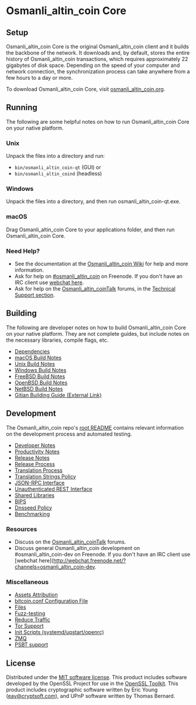 Osmanli_altin_coin Core
=============

Setup
---------------------
Osmanli_altin_coin Core is the original Osmanli_altin_coin client and it builds the backbone of the network. It downloads and, by default, stores the entire history of Osmanli_altin_coin transactions, which requires approximately 22 gigabytes of disk space. Depending on the speed of your computer and network connection, the synchronization process can take anywhere from a few hours to a day or more.

To download Osmanli_altin_coin Core, visit [osmanli_altin_coin.org](https://osmanli_altin_coin.org/).

Running
---------------------
The following are some helpful notes on how to run Osmanli_altin_coin Core on your native platform.

### Unix

Unpack the files into a directory and run:

- `bin/osmanli_altin_coin-qt` (GUI) or
- `bin/osmanli_altin_coind` (headless)

### Windows

Unpack the files into a directory, and then run osmanli_altin_coin-qt.exe.

### macOS

Drag Osmanli_altin_coin Core to your applications folder, and then run Osmanli_altin_coin Core.

### Need Help?

* See the documentation at the [Osmanli_altin_coin Wiki](https://osmanli_altin_coin.info/)
for help and more information.
* Ask for help on [#osmanli_altin_coin](http://webchat.freenode.net?channels=osmanli_altin_coin) on Freenode. If you don't have an IRC client use [webchat here](http://webchat.freenode.net?channels=osmanli_altin_coin).
* Ask for help on the [Osmanli_altin_coinTalk](https://osmanli_altin_cointalk.io/) forums, in the [Technical Support section](https://osmanli_altin_cointalk.io/c/technical-support).

Building
---------------------
The following are developer notes on how to build Osmanli_altin_coin Core on your native platform. They are not complete guides, but include notes on the necessary libraries, compile flags, etc.

- [Dependencies](dependencies.md)
- [macOS Build Notes](build-osx.md)
- [Unix Build Notes](build-unix.md)
- [Windows Build Notes](build-windows.md)
- [FreeBSD Build Notes](build-freebsd.md)
- [OpenBSD Build Notes](build-openbsd.md)
- [NetBSD Build Notes](build-netbsd.md)
- [Gitian Building Guide (External Link)](https://github.com/bitcoin-core/docs/blob/master/gitian-building.md)

Development
---------------------
The Osmanli_altin_coin repo's [root README](/README.md) contains relevant information on the development process and automated testing.

- [Developer Notes](developer-notes.md)
- [Productivity Notes](productivity.md)
- [Release Notes](release-notes.md)
- [Release Process](release-process.md)
- [Translation Process](translation_process.md)
- [Translation Strings Policy](translation_strings_policy.md)
- [JSON-RPC Interface](JSON-RPC-interface.md)
- [Unauthenticated REST Interface](REST-interface.md)
- [Shared Libraries](shared-libraries.md)
- [BIPS](bips.md)
- [Dnsseed Policy](dnsseed-policy.md)
- [Benchmarking](benchmarking.md)

### Resources
* Discuss on the [Osmanli_altin_coinTalk](https://osmanli_altin_cointalk.io/) forums.
* Discuss general Osmanli_altin_coin development on #osmanli_altin_coin-dev on Freenode. If you don't have an IRC client use [webchat here](http://webchat.freenode.net/?channels=osmanli_altin_coin-dev.

### Miscellaneous
- [Assets Attribution](assets-attribution.md)
- [bitcoin.conf Configuration File](bitcoin-conf.md)
- [Files](files.md)
- [Fuzz-testing](fuzzing.md)
- [Reduce Traffic](reduce-traffic.md)
- [Tor Support](tor.md)
- [Init Scripts (systemd/upstart/openrc)](init.md)
- [ZMQ](zmq.md)
- [PSBT support](psbt.md)

License
---------------------
Distributed under the [MIT software license](/COPYING).
This product includes software developed by the OpenSSL Project for use in the [OpenSSL Toolkit](https://www.openssl.org/). This product includes
cryptographic software written by Eric Young ([eay@cryptsoft.com](mailto:eay@cryptsoft.com)), and UPnP software written by Thomas Bernard.
